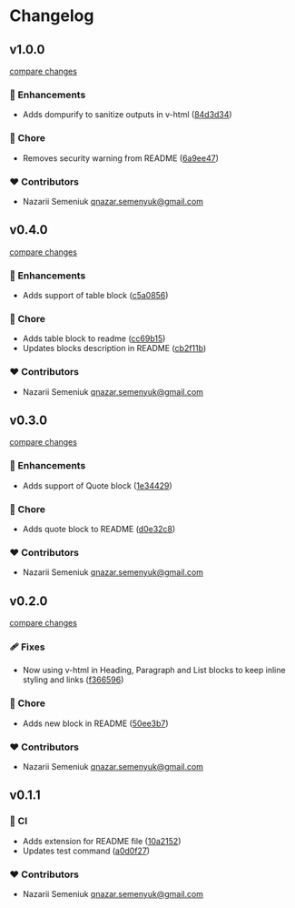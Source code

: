 # Changelog


## v1.0.0

[compare changes](https://github.com/nazarii-semeniuk/editorjs-vue-renderer/compare/v0.4.0...v1.0.0)

### 🚀 Enhancements

- Adds dompurify to sanitize outputs in v-html ([84d3d34](https://github.com/nazarii-semeniuk/editorjs-vue-renderer/commit/84d3d34))

### 🏡 Chore

- Removes security warning from README ([6a9ee47](https://github.com/nazarii-semeniuk/editorjs-vue-renderer/commit/6a9ee47))

### ❤️ Contributors

- Nazarii Semeniuk <qnazar.semenyuk@gmail.com>

## v0.4.0

[compare changes](https://github.com/nazarii-semeniuk/editorjs-vue-renderer/compare/v0.3.0...v0.4.0)

### 🚀 Enhancements

- Adds support of table block ([c5a0856](https://github.com/nazarii-semeniuk/editorjs-vue-renderer/commit/c5a0856))

### 🏡 Chore

- Adds table block to readme ([cc69b15](https://github.com/nazarii-semeniuk/editorjs-vue-renderer/commit/cc69b15))
- Updates blocks description in README ([cb2f11b](https://github.com/nazarii-semeniuk/editorjs-vue-renderer/commit/cb2f11b))

### ❤️ Contributors

- Nazarii Semeniuk <qnazar.semenyuk@gmail.com>

## v0.3.0

[compare changes](https://github.com/nazarii-semeniuk/editorjs-vue-renderer/compare/v0.2.0...v0.3.0)

### 🚀 Enhancements

- Adds support of Quote block ([1e34429](https://github.com/nazarii-semeniuk/editorjs-vue-renderer/commit/1e34429))

### 🏡 Chore

- Adds quote block to README ([d0e32c8](https://github.com/nazarii-semeniuk/editorjs-vue-renderer/commit/d0e32c8))

### ❤️ Contributors

- Nazarii Semeniuk <qnazar.semenyuk@gmail.com>

## v0.2.0

[compare changes](https://github.com/nazarii-semeniuk/editorjs-vue-renderer/compare/v0.1.1...v0.2.0)

### 🩹 Fixes

- Now using v-html in Heading, Paragraph and List blocks to keep inline styling and links ([f366596](https://github.com/nazarii-semeniuk/editorjs-vue-renderer/commit/f366596))

### 🏡 Chore

- Adds new block in README ([50ee3b7](https://github.com/nazarii-semeniuk/editorjs-vue-renderer/commit/50ee3b7))

### ❤️ Contributors

- Nazarii Semeniuk <qnazar.semenyuk@gmail.com>

## v0.1.1


### 🤖 CI

- Adds extension for README file ([10a2152](https://github.com/nazarii-semeniuk/editorjs-vue-renderer/commit/10a2152))
- Updates test command ([a0d0f27](https://github.com/nazarii-semeniuk/editorjs-vue-renderer/commit/a0d0f27))

### ❤️ Contributors

- Nazarii Semeniuk <qnazar.semenyuk@gmail.com>

